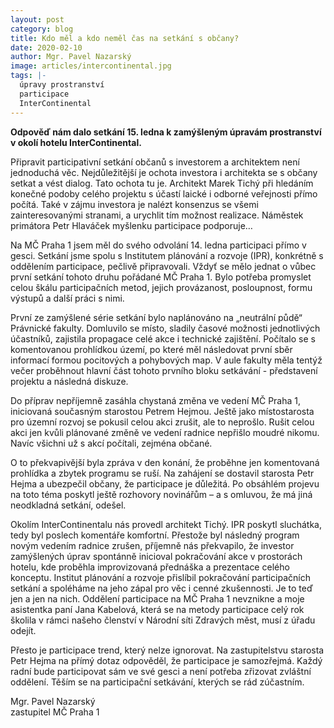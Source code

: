 ```yaml
---
layout: post
category: blog
title: Kdo měl a kdo neměl čas na setkání s občany?
date: 2020-02-10
author: Mgr. Pavel Nazarský
image: articles/intercontinental.jpg
tags: |-
  úpravy prostranství
  participace
  InterContinental
---
```


**Odpověď nám dalo setkání 15. ledna k zamýšleným úpravám prostranství v okolí hotelu InterContinental.**

Připravit participativní setkání občanů s investorem a architektem není jednoduchá věc. Nejdůležitější je ochota investora i architekta se s občany setkat a vést dialog. Tato ochota tu je. Architekt Marek Tichý při hledáním konečné podoby celého projektu s účastí laické i odborné veřejnosti přímo počítá. Také v zájmu investora je nalézt konsenzus se všemi zainteresovanými stranami, a urychlit tím možnost realizace. Náměstek primátora Petr Hlaváček myšlenku participace podporuje…

Na MČ Praha 1 jsem měl do svého odvolání 14. ledna participaci přímo v gesci. Setkání jsme spolu s Institutem plánování a rozvoje (IPR), konkrétně s oddělením participace, pečlivě připravovali. Vždyť se mělo jednat o vůbec první setkání tohoto druhu pořádané MČ Praha 1. Bylo potřeba promyslet celou škálu participačních metod, jejich provázanost, posloupnost, formu výstupů a další práci s nimi.

První ze zamýšlené série setkání bylo naplánováno na „neutrální půdě“ Právnické fakulty. Domluvilo se místo, sladily časové možnosti jednotlivých účastníků, zajistila propagace celé akce i technické zajištění. Počítalo se s komentovanou prohlídkou území, po které měl následovat první sběr informací formou pocitových a pohybových map. V aule fakulty měla tentýž večer proběhnout hlavní část tohoto prvního bloku setkávání - představení projektu a následná diskuze.

Do příprav nepříjemně zasáhla chystaná změna ve vedení MČ Praha 1, iniciovaná současným starostou Petrem Hejmou. Ještě jako místostarosta pro územní rozvoj se pokusil celou akci zrušit, ale to neprošlo. Rušit celou akci jen kvůli plánované změně ve vedení radnice nepřišlo moudré nikomu. Navíc všichni už s akcí počítali, zejména občané.

O to překvapivější byla zpráva v den konání, že proběhne jen komentovaná prohlídka a zbytek programu se ruší. Na zahájení se dostavil starosta Petr Hejma a ubezpečil občany, že participace je důležitá. Po obsáhlém projevu na toto téma poskytl ještě rozhovory novinářům – a s omluvou, že má jiná neodkladná setkání, odešel.

Okolím InterContinentalu nás provedl architekt Tichý. IPR poskytl sluchátka, tedy byl poslech komentáře komfortní. Přestože byl následný program novým vedením radnice zrušen, příjemně nás překvapilo, že investor zamýšlených úprav spontánně inicioval pokračování akce v prostorách hotelu, kde proběhla improvizovaná přednáška a prezentace celého konceptu. Institut plánování a rozvoje přislíbil pokračování participačních setkání a spoléháme na jeho zápal pro věc i cenné zkušennosti. Je to teď jen a jen na nich. Oddělení participace na MČ Praha 1 nevznikne a moje asistentka paní Jana Kabelová, která se na metody participace celý rok školila v rámci našeho členství v Národní síti Zdravých měst, musí z úřadu odejít.

Přesto je participace trend, který nelze ignorovat. Na zastupitelstvu starosta Petr Hejma na přímý dotaz odpověděl, že participace je samozřejmá. Každý radní bude participovat sám ve své gesci a není potřeba zřizovat zvláštní oddělení. Těším se na participační setkávání, kterých se rád zúčastním.

Mgr. Pavel Nazarský\
zastupitel MČ Praha 1
